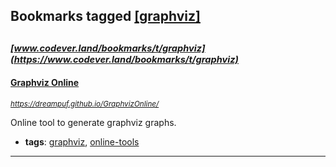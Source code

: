 ## Bookmarks tagged [[graphviz]](https://www.codever.land/search?q=[graphviz])

_<sup><sup>[www.codever.land/bookmarks/t/graphviz](https://www.codever.land/bookmarks/t/graphviz)</sup></sup>_
---
#### [Graphviz Online](https://dreampuf.github.io/GraphvizOnline/)
_<sup>https://dreampuf.github.io/GraphvizOnline/</sup>_

Online tool to generate graphviz graphs.
* **tags**: [graphviz](../tagged/graphviz.md), [online-tools](../tagged/online-tools.md)
---

